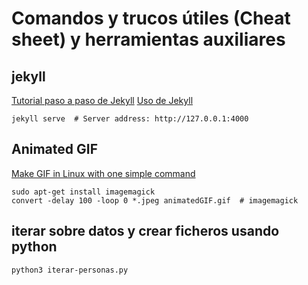 # Comandos y trucos útiles (Cheat sheet) y herramientas auxiliares

## jekyll

[Tutorial paso a paso de Jekyll](https://jekyllrb.com/docs/step-by-step/01-setup/)
[Uso de Jekyll](https://jekyllrb.com/docs/usage/)

```
jekyll serve  # Server address: http://127.0.0.1:4000
```

## Animated GIF

[Make GIF in Linux with one simple command](https://averagelinuxuser.com/make-gif-in-linux-with-one-simple-command/)

```
sudo apt-get install imagemagick
convert -delay 100 -loop 0 *.jpeg animatedGIF.gif  # imagemagick

```

## iterar sobre datos y crear ficheros usando python

```
python3 iterar-personas.py
```

